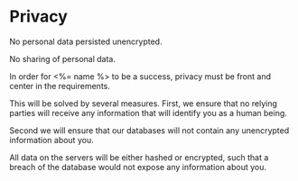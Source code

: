# Privacy

No personal data persisted unencrypted.

No sharing of personal data.

In order for <%= name %> to be a success, privacy must be front and center in the requirements.

This will be solved by several measures. First, we ensure that no relying parties will receive any information that will identify you as a human being.

Second we will ensure that our databases will not contain any unencrypted information about you.

All data on the servers will be either hashed or encrypted, such that a breach of the database would not expose any information about you.
